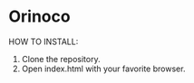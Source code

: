 # Orinoco

HOW TO INSTALL:

1. Clone the repository.
2. Open index.html with your favorite browser.
